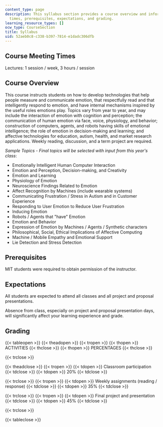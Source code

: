 ```yaml
---
content_type: page
description: This syllabus section provides a course overview and information on meeting
  times, prerequisites, expectations, and grading.
learning_resource_types: []
ocw_type: CourseSection
title: Syllabus
uid: 52aeb0c8-c338-b397-7814-e1dadc306dfb
---
```


Course Meeting Times
--------------------

Lectures: 1 session / week, 3 hours / session

Course Overview
---------------

This course instructs students on how to develop technologies that help people measure and communicate emotion, that respectfully read and that intelligently respond to emotion, and have internal mechanisms inspired by the useful roles emotions play. Topics vary from year to year, and may include the interaction of emotion with cognition and perception; the communication of human emotion via face, voice, physiology, and behavior; construction of computers, agents, and robots having skills of emotional intelligence; the role of emotion in decision-making and learning; and affective technologies for education, autism, health, and market research applications. Weekly reading, discussion, and a term project are required.

_Sample Topics_ - _Final topics will be selected with input from this year's class_:

*   Emotionally Intelligent Human Computer Interaction
*   Emotion and Perception, Decision-making, and Creativity
*   Emotion and Learning
*   Physiology of Emotion
*   Neuroscience Findings Related to Emotion
*   Affect Recognition by Machines (include wearable systems)
*   Communicating Frustration / Stress in Autism and in Customer Experience
*   Responding to User Emotion to Reduce User Frustration
*   Inducing Emotion
*   Robots / Agents that "have" Emotion
*   Emotion and Behavior
*   Expression of Emotion by Machines / Agents / Synthetic characters
*   Philosophical, Social, Ethical Implications of Affective Computing
*   Machine / Mobile Empathy and Emotional Support
*   Lie Detection and Stress Detection

Prerequisites
-------------

MIT students were required to obtain permission of the instructor.

Expectations
------------

All students are expected to attend all classes and all project and proposal presentations.

Absence from class, especially on project and proposal presentation days, will significantly affect your learning experience and grade.

Grading
-------

{{< tableopen >}}
{{< theadopen >}}
{{< tropen >}}
{{< thopen >}}
ACTIVITIES
{{< thclose >}}
{{< thopen >}}
PERCENTAGES
{{< thclose >}}

{{< trclose >}}

{{< theadclose >}}
{{< tropen >}}
{{< tdopen >}}
Classroom participation
{{< tdclose >}}
{{< tdopen >}}
20%
{{< tdclose >}}

{{< trclose >}}
{{< tropen >}}
{{< tdopen >}}
Weekly assignments (reading / response)
{{< tdclose >}}
{{< tdopen >}}
35%
{{< tdclose >}}

{{< trclose >}}
{{< tropen >}}
{{< tdopen >}}
Final project and presentation
{{< tdclose >}}
{{< tdopen >}}
45%
{{< tdclose >}}

{{< trclose >}}

{{< tableclose >}}